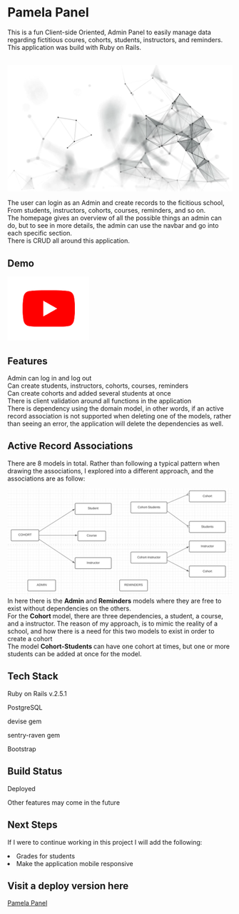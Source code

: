 # Pamela Panel

This is a fun Client-side Oriented, Admin Panel to easily manage data regarding fictitious coures, cohorts, students, instructors, and reminders. <br>
This application was build with Ruby on Rails.<br><br>

<a href="https://murmuring-hamlet-99473.herokuapp.com/"><img src='/app/assets/images/wave2.png'></a>

<p>The user can login as an Admin and create records to the ficitious school,
From students, instructors, cohorts, courses, reminders, and so on. <br>
The homepage gives an overview of all the possible things an admin can do, but to see in more details, the admin can use the navbar and go into each specific section. <br>
There is CRUD all around this application.</p>

## Demo
<a href='https://youtu.be/-KmdzI8OZVQ'><img src='/youtube-logo.png'></a><br>


## Features
Admin can log in and log out <br>
Can create students, instructors, cohorts, courses, reminders <br>
Can create cohorts and added several students at once <br>
There is client validation around all functions in the application <br>
There is dependency using the domain model, in other words, if an active record association is not supported when deleting one of the models, rather than seeing an error, the application will delete the dependencies as well. <br>

## Active Record Associations
There are 8 models in total. 
Rather than following a typical pattern when drawing the associations, I explored into a different approach, and the associations are as follow: 

<img src='app/assets/images/Domain_model.png'>
In here there is the <strong>Admin</strong> and <strong>Reminders</strong> models where they are free to exist without dependencies on the others. <br>
For the <strong>Cohort </strong> model, there are three dependencies, a student, a course, and a instructor. The reason of my approach, is to mimic the reality of a school, and how there is a need for this two models to exist in order to create a cohort <br>
The model <strong>Cohort-Students </strong> can have one cohort at times, but one or more students can be added at once for the model.

## Tech Stack
<p>Ruby on Rails v.2.5.1</p>
<p> PostgreSQL </p>
<p> devise gem </p> 
<p> sentry-raven gem </p>
<p> Bootstrap </p>

## Build Status 
<p>Deployed</p>
<p>Other features may come in the future</p>

## Next Steps 
<p> If I were to continue working in this project I will add the following: <br>
<li> Grades for students </li>
<li> Make the application mobile responsive </li>

## Visit a deploy version here
<a href='https://murmuring-hamlet-99473.herokuapp.com/'> Pamela Panel </a>
